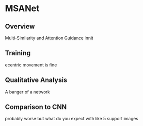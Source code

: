 # MSANet
## Overview
Multi-Similarity and Attention Guidance innit

## Training
ecentric movement is fine

## Qualitative Analysis
A banger of a network

## Comparison to CNN
probably worse but what do you expect with like 5 support images